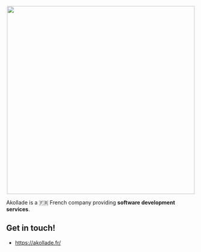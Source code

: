 <p align="center"><a href="https://akollade.fr" target="_blank"><img src="https://akollade.fr/images/logo.fda3a7f919ace36a6d42f8275442926c.svg" width="500"></a></p>

Akollade is a 🇫🇷 French company providing **software development services**.

## Get in touch!

- https://akollade.fr/

